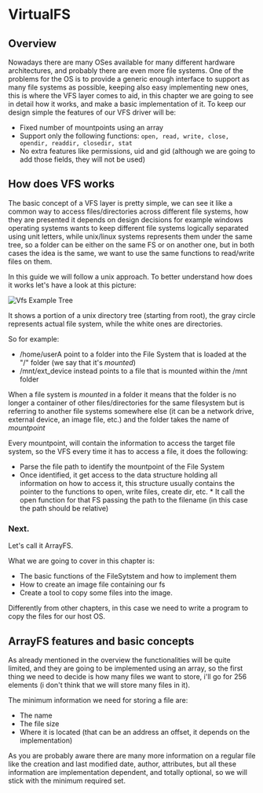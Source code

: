 # VirtualFS

## Overview

Nowadays there are many OSes available for many different hardware architectures, and probably there are even more file systems. One of the problems for the OS is to provide a generic enough interface to support as many file systems as possible, keeping also easy implementing new ones, this is where the VFS layer comes to aid, in this chapter we are going to see in detail how it works, and make a basic implementation of it. 
To keep our design simple the features of our VFS driver will be: 

* Fixed number of mountpoints using an array
* Support only the following functions: `open, read, write, close, opendir, readdir, closedir, stat`
* No extra features like permissions, uid and gid (although we are going to add those fields, they will not be used)

## How does VFS works

The basic concept of a VFS layer is pretty simple, we can see it like a common way to access files/directories across different file systems, how they are presented it depends on design decisions for example windows operating systems wants to keep different file systems logically separated using unit letters, while unix/linux systems represents them under the same tree, so a folder can be either on the same FS or on another one, but in both cases the idea is the same, we want to use the same functions to read/write files on them. 

In this guide we will follow a unix approach. To better understand how does it works let's have a look at this picture: 

![Vfs Example Tree](Images/vfs_tree_exmple.png)

It shows a portion of a unix directory tree (starting from root), the gray circle represents actual file system, while the white ones are directories. 

So for example: 

* /home/userA point to a folder into the File System that is loaded at the "/" folder (we say that it's *mounted*)
* /mnt/ext_device instead points to a file that is mounted within the /mnt folder

When a file system is *mounted* in a folder it means that the folder is no longer a container of other files/directories for the same filesystem but is referring to another file systems somewhere else (it can be a network drive, external device, an image file, etc.) and the folder takes the name of *mountpoint*

Every mountpoint, will contain the information to access the target file system, so the VFS every time it has to access a file, it does the following:

* Parse the file path to identify the mountpoint of the File System
* Once identified, it get access to the data structure holding all information on how to access it, this structure usually contains the pointer to the functions to open, write files, create dir, etc. * It call the open function for that FS passing the path to the filename (in this case the path should be relative)

### Next.

Let's call it ArrayFS. 

What we are going to cover in this chapter is: 

* The basic functions of the FileSytstem and how to implement them
* How to create an image file containing our fs
* Create a tool to copy some files into the image.

Differently from other chapters, in this case we need to write a program to copy the files for our host OS.

## ArrayFS features and basic concepts

As already mentioned in the overview the functionalities will be quite limited, and they are going to be implemented using an array, so the first thing we need to decide is how many files we want to store, i'll go for 256 elements (i don't think that we will store many files in it).

The minimum information we need for storing a file are: 

* The  name 
* The file size
* Where it is located (that can be an address an offset, it depends on the implementation)

As you are probably aware there are many more information on a regular file like the creation and last modified date, author, attributes, but all these information are implementation dependent, and totally optional, so we will stick with the minimum required set. 






